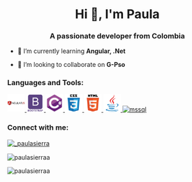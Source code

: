 <h1 align="center">Hi 👋, I'm Paula</h1>
<h3 align="center">A passionate developer from Colombia</h3>


- 🌱 I’m currently learning **Angular, .Net**

- 👯 I’m looking to collaborate on **G-Pso**


<h3 align="left">Languages and Tools:</h3>
<p align="left"> <a href="https://angular.io" target="_blank"> <img src="https://raw.githubusercontent.com/devicons/devicon/master/icons/angularjs/angularjs-original-wordmark.svg" alt="angularjs" width="40" height="40"/> </a> <a href="https://getbootstrap.com" target="_blank"> <img src="https://raw.githubusercontent.com/devicons/devicon/master/icons/bootstrap/bootstrap-plain-wordmark.svg" alt="bootstrap" width="40" height="40"/> </a> <a href="https://www.w3schools.com/cs/" target="_blank"> <img src="https://raw.githubusercontent.com/devicons/devicon/master/icons/csharp/csharp-original.svg" alt="csharp" width="40" height="40"/> </a> <a href="https://www.w3schools.com/css/" target="_blank"> <img src="https://raw.githubusercontent.com/devicons/devicon/master/icons/css3/css3-original-wordmark.svg" alt="css3" width="40" height="40"/> </a> <a href="https://www.w3.org/html/" target="_blank"> <img src="https://raw.githubusercontent.com/devicons/devicon/master/icons/html5/html5-original-wordmark.svg" alt="html5" width="40" height="40"/> </a> <a href="https://www.java.com" target="_blank"> <img src="https://raw.githubusercontent.com/devicons/devicon/master/icons/java/java-original.svg" alt="java" width="40" height="40"/> </a> <a href="https://www.microsoft.com/en-us/sql-server" target="_blank"> <img src="https://cdn.worldvectorlogo.com/logos/microsoft-sql-server.svg" alt="mssql" width="40" height="40"/> </a> </p>

<h3 align="left">Connect with me:</h3>
<p align="left">
<a href="https://instagram.com/_paulasierra" target="blank"><img align="center" src="https://cdn.jsdelivr.net/npm/simple-icons@3.0.1/icons/instagram.svg" alt="_paulasierra" height="30" width="40" /></a>
</p>


<p><img align="center" src="https://github-readme-stats.vercel.app/api/top-langs?username=paulasierraa&show_icons=true&theme=dark&locale=en&layout=compact" alt="paulasierraa" /></p>

<p align="left"> <img src="https://komarev.com/ghpvc/?username=paulasierraa&label=Profile%20views&color=e86da5&style=flat" alt="paulasierraa" /> </p>

